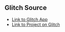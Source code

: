 
## Glitch Source
* [Link to Glitch App](https://anton-karlovskiy-cra-chats-demo-with-progressive-hydration.glitch.me/)
* [Link to Project on Glitch](https://glitch.com/~anton-karlovskiy-cra-chats-demo-with-progressive-hydration/)